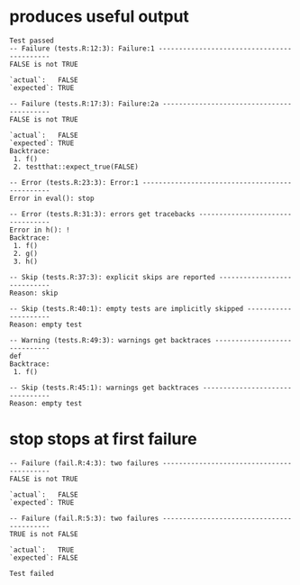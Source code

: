 # produces useful output

    Test passed 
    -- Failure (tests.R:12:3): Failure:1 -------------------------------------------
    FALSE is not TRUE
    
    `actual`:   FALSE
    `expected`: TRUE 
    
    -- Failure (tests.R:17:3): Failure:2a ------------------------------------------
    FALSE is not TRUE
    
    `actual`:   FALSE
    `expected`: TRUE 
    Backtrace:
     1. f()
     2. testthat::expect_true(FALSE)
    
    -- Error (tests.R:23:3): Error:1 -----------------------------------------------
    Error in eval(): stop
    
    -- Error (tests.R:31:3): errors get tracebacks ---------------------------------
    Error in h(): !
    Backtrace:
     1. f()
     2. g()
     3. h()
    
    -- Skip (tests.R:37:3): explicit skips are reported ----------------------------
    Reason: skip
    
    -- Skip (tests.R:40:1): empty tests are implicitly skipped ---------------------
    Reason: empty test
    
    -- Warning (tests.R:49:3): warnings get backtraces -----------------------------
    def
    Backtrace:
     1. f()
    
    -- Skip (tests.R:45:1): warnings get backtraces --------------------------------
    Reason: empty test
    

# stop stops at first failure

    -- Failure (fail.R:4:3): two failures ------------------------------------------
    FALSE is not TRUE
    
    `actual`:   FALSE
    `expected`: TRUE 
    
    -- Failure (fail.R:5:3): two failures ------------------------------------------
    TRUE is not FALSE
    
    `actual`:   TRUE 
    `expected`: FALSE
    
    Test failed 

